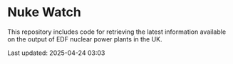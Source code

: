 # Nuke Watch

This repository includes code for retrieving the latest information available on the output of EDF nuclear power plants in the UK.

Last updated: 2025-04-24 03:03